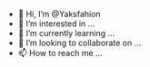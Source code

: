 - 👋 Hi, I’m @Yaksfahion
- 👀 I’m interested in ...
- 🌱 I’m currently learning ...
- 💞️ I’m looking to collaborate on ...
- 📫 How to reach me ...

<!---
Yaksfahion/Yaksfahion is a ✨ special ✨ repository because its `README.md` (this file) appears on your GitHub profile.
You can click the Preview link to take a look at your changes.
--->
